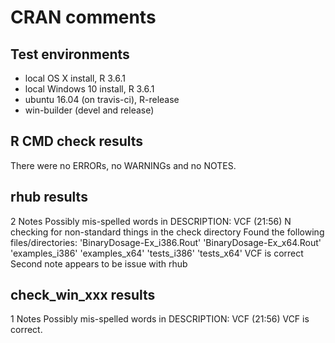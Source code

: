 CRAN comments
================

## Test environments
* local OS X install, R 3.6.1
* local Windows 10 install, R 3.6.1
* ubuntu 16.04 (on travis-ci), R-release
* win-builder (devel and release)

## R CMD check results
There were no ERRORs, no WARNINGs and no NOTES.

## rhub results
2 Notes
   Possibly mis-spelled words in DESCRIPTION:
     VCF (21:56)
N  checking for non-standard things in the check directory
   Found the following files/directories:
     'BinaryDosage-Ex_i386.Rout' 'BinaryDosage-Ex_x64.Rout'
     'examples_i386' 'examples_x64' 'tests_i386' 'tests_x64'
VCF is correct
Second note appears to be issue with rhub

## check_win_xxx results
1 Notes
   Possibly mis-spelled words in DESCRIPTION:
     VCF (21:56)
VCF is correct.

